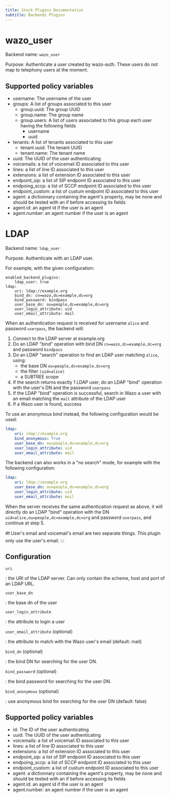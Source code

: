 ```yaml
---
title: Stock Plugins Documentation
subtitle: Backends Plugins
---
```


wazo_user
==========

Backend name: `wazo_user`

Purpose: Authenticate a user created by wazo-auth. These users do not
map to telephony users at the moment.

Supported policy variables
--------------------------

-   username: The username of the user
-   groups: A list of groups associated to this user
    -   group.uuid: The group UUID
    -   group.name: The group name
    -   group.users: A list of users associated to this group each user
        having the following fields
        -   username
        -   uuid
-   tenants: A list of tenants associated to this user
    -   tenant.uuid: The tenant UUID
    -   tenant.name: The tenant name
-   uuid: The UUID of the user authenticating
-   voicemails: a list of voicemail ID associated to this user
-   lines: a list of line ID associated to this user
-   extensions: a list of extension ID associated to this user
-   endpoint_sip: a list of SIP endpoint ID associated to this user
-   endpoing_sccp: a list of SCCP endpoint ID associated to this user
-   endpoint_custom: a list of custum endpoint ID associated to this
    user
-   agent: a dictionnary containing the agent's property, may be none
    and should be tested with an if before accessing its fields
-   agent.id: an agent id if the user is an agent
-   agent.number: an agent number if the user is an agent

<a name="auth-backends-ldap"></a>LDAP
====

Backend name: `ldap_user`

Purpose: Authenticate with an LDAP user.

For example, with the given configuration:

``` {.sourceCode .yaml}
enabled_backend_plugins:
    ldap_user: true
ldap:
    uri: ldap://example.org
    bind_dn: cn=wazo,dc=example,dc=org
    bind_password: bindpass
    user_base_dn: ou=people,dc=example,dc=org
    user_login_attribute: uid
    user_email_attribute: mail
```

When an authentication request is received for username `alice` and
password `userpass`, the backend will:

1.  Connect to the LDAP server at example.org
2.  Do an LDAP "bind" operation with bind DN
    `cn=wazo,dc=example,dc=org` and password `bindpass`
3.  Do an LDAP "search" operation to find an LDAP user matching
    `alice`, using:
    -   the base DN `ou=people,dc=example,dc=org`
    -   the filter `(uid=alice)`
    -   a SUBTREE scope
4.  If the search returns exactly 1 LDAP user, do an LDAP "bind"
    operation with the user's DN and the password `userpass`
5.  If the LDAP "bind" operation is successful, search in Wazo a user
    with an email matching the `mail` attribute of the LDAP user
6.  If a Wazo user is found, success

To use an anonymous bind instead, the following configuration would be
used:

```YAML
ldap:
    uri: ldap://example.org
    bind_anonymous: True
    user_base_dn: ou=people,dc=example,dc=org
    user_login_attribute: uid
    user_email_attribute: mail
```

The backend can also works in a "no search" mode, for example with the
following configuration:

```YAML
ldap:
    uri: ldap://example.org
    user_base_dn: ou=people,dc=example,dc=org
    user_login_attribute: uid
    user_email_attribute: mail
```

When the server receives the same authentication request as above, it
will directly do an LDAP "bind" operation with the DN
`uid=alice,ou=people,dc=example,dc=org` and password `userpass`, and
continue at step 5.

#:exclamation: User's email and voicemail's email are two separate things. This
plugin only use the user's email.
:::

Configuration
-------------

`uri`

:   the URI of the LDAP server. Can only contain the scheme, host and
    port of an LDAP URL.

`user_base_dn`

:   the base dn of the user

`user_login_attribute`

:   the attribute to login a user

`user_email_attribute` (optional)

:   the attribute to match with the Wazo user's email (default: mail)

`bind_dn` (optional)

:   the bind DN for searching for the user DN.

`bind_password` (optional)

:   the bind password for searching for the user DN.

`bind_anonymous` (optional)

:   use anonymous bind for searching for the user DN (default: false)

Supported policy variables
--------------------------

-   id: The ID of the user authenticating
-   uuid: The UUID of the user authenticating
-   voicemails: a list of voicemail ID associated to this user
-   lines: a list of line ID associated to this user
-   extensions: a list of extension ID associated to this user
-   endpoint_sip: a list of SIP endpoint ID associated to this user
-   endpoing_sccp: a list of SCCP endpoint ID associated to this user
-   endpoint_custom: a list of custum endpoint ID associated to this
    user
-   agent: a dictionnary containing the agent's property, may be none
    and should be tested with an if before accessing its fields
-   agent.id: an agent id if the user is an agent
-   agent.number: an agent number if the user is an agent
